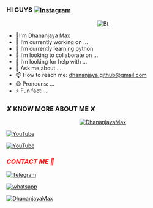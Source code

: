 ### HI GUYS <a  href="https://github.com/DhananjayaMax"><img title="Instagram" src="https://img.shields.io/badge/WELL COME TO GITHUB-purple?style=for-the-badge&logo=github" align="center"></a>

<p align="center"><img src=""alt="Bt">


- 👋I'm Dhananjaya Max
- 🔭 I’m currently working on ...
- 🌱 I’m currently learning python
- 👯 I’m looking to collaborate on ...
- 🤔 I’m looking for help with ...
- 💬 Ask me about ...
- 📫 How to reach me: dhananjaya.github@gmail.com
- 😄 Pronouns: ...
- ⚡ Fun fact: ...
  
### ✘ KNOW MORE ABOUT ME ✘

<p align="center"><a href="https://github.com/DhananjayaMax"><img title="DhananjayaMax" src="https://github-readme-stats.vercel.app/api?username=DhananjayaMax&show_icons=true&include_all_commits=true&theme=chartreuse-dark&cache_seconds=3200"></a>

</p>

<p align="center">

<a href="https://rebrand.ly/githubprof"><img title="YouTube" src="https://img.shields.io/badge/DHANANJAYA-MAX-brightgreen?style=for-the-badge&logo=github"></a>

<a href="https://rebrand.ly/noobhackers"><img title="YouTube" src="https://img.shields.io/badge/YouTube-SL DHANA BRO-red?style=for-the-badge&logo=Youtube"></a>

</p>
<h3><i><font color="red">CONTACT ME 🤩</i></h3>
<p align="center">

<a href="https://msng.link/o/?sl-dhana-bro=tg"><img title="Telegram" src="https://img.shields.io/badge/Telegram-red?style=for-the-badge&logo=Telegram"></a>

<a href="https://wa.me/741124978"><img title="whatsapp" src="https://img.shields.io/badge/whatsapp-blue?style=for-the-badge&logo=whatsapp"></a>

<p align="center">

<a href="https://github.com/noob-hackers"><img title="DhananjayaMax" src="https://github-readme-stats.vercel.app/api/top-langs/?username=DhananjayaMax&layout=compact"></a>

</p>
